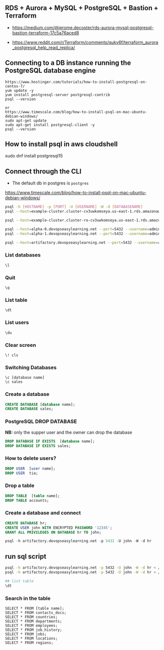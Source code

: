 ## RDS + Aurora + MySQL + PostgreSQL + Bastion + Terraform
- https://medium.com/@jerome.decoster/rds-aurora-mysql-postgresql-bastion-terraform-17c5a76aced8

- https://www.reddit.com/r/Terraform/comments/qukv6f/terraform_aurora_postgresql_help_read_replica/ 

## Connecting to a DB instance running the PostgreSQL database engine
```
https://www.hostinger.com/tutorials/how-to-install-postgresql-on-centos-7/
yum update -y
yum install postgresql-server postgresql-contrib
psql --version

or
https://www.timescale.com/blog/how-to-install-psql-on-mac-ubuntu-debian-windows/
sudo apt-get update
sudo apt-get install postgresql-client -y
psql --version
```

## How to install psql in aws cloudshell
sudo dnf install postgresql15

## Connect through the CLI
- The default db in postgres is `postgres`

https://www.timescale.com/blog/how-to-install-psql-on-mac-ubuntu-debian-windows/
```sh
psql -h [HOSTNAME] -p [PORT] -U [USERNAME] -W -d [DATABASENAME]
psql --host=example-cluster.cluster-cv3uwkomseya.us-east-1.rds.amazonaws.com --port=5432 --username=adminuser --password --dbname=postgres 

psql --host=example-cluster.cluster-ro-cv3uwkomseya.us-east-1.rds.amazonaws.com --port=5432 --username=adminuser --password --dbname=postgres 

psql --host=alpha-0.devopseasylearning.net --port=5432 --username=adminuser --password --dbname=postgres 
psql --host=alpha-1.devopseasylearning.net --port=5432 --username=adminuser --password --dbname=postgres

psql --host=artifactory.devopseasylearning.net --port=5432 --username=adminuser --password --dbname=artifactory
```

### List databases
```
\l
```
### Quit
```
\q
```

### List table
```
\dt
```

### List users
```
\du
```

### Clear screen
```
\! cls
```

### Switching Databases
```
\c [database name]
\c sales
```

### Create a database
```sql
CREATE DATABASE [database name];
CREATE DATABASE sales;
```

### PostgreSQL DROP DATABASE
**NB:** only the supper user and the owner can drop the database
```sql
DROP DATABASE IF EXISTS  [database name];
DROP DATABASE IF EXISTS sales;
```

### How to delete users?
```sql
DROP USER  [user name];
DROP USER  tia;
```

### Drop a table
```sql
DROP TABLE  [table name];
DROP TABLE accounts;
```

### Create a database and connect
```sql
CREATE DATABASE hr;
CREATE USER john WITH ENCRYPTED PASSWORD '12345';
GRANT ALL PRIVILEGES ON DATABASE hr TO john;

psql -h artifactory.devopseasylearning.net -p 5432 -U john -W -d hr 
```

## run sql script
```sh
psql -h artifactory.devopseasylearning.net -p 5432 -U john -W -d hr < /root/hr.sql
psql -h artifactory.devopseasylearning.net -p 5432 -U john -W -d hr < /root/contacts.sql

## list table
\dt
```

### Search in the table
```
SELECT * FROM [table name];
SELECT * FROM contacts_docs;
SELECT * FROM countries;
SELECT * FROM departments;
SELECT * FROM employees;
SELECT * FROM job_history;
SELECT * FROM jobs;
SELECT * FROM locations;
SELECT * FROM regions;
```

